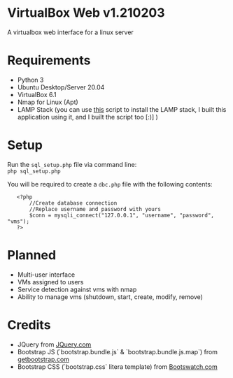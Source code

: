 # VirtualBox Web v1.210203
 A virtualbox web interface for a linux server

# Requirements
 <ul>
 	<li>Python 3</li>
 	<li>Ubuntu Desktop/Server 20.04</li>
 	<li>VirtualBox 6.1</li>
 	<li>Nmap for Linux (Apt)</li>
 	<li>LAMP Stack (you can use <a href="https://github.com/Zachucks/linux_setup">this</a> script to install the LAMP stack, I built this application using it, and I built the script too [:)] )</li>
 </ul>

# Setup
 Run the `sql_setup.php` file via command line:<br>
 `php sql_setup.php`
 
 You will be required to create a `dbc.php` file with the following contents:
 ```
	<?php
		//Create database connection
		//Replace username and password with yours
		$conn = mysqli_connect("127.0.0.1", "username", "password", "vms");
	?>
 ```

# Planned
 <ul>
 	<li>Multi-user interface</li>
 	<li>VMs assigned to users</li>
 	<li>Service detection against vms with nmap</li>
 	<li>Ability to manage vms (shutdown, start, create, modify, remove)</li>
 </ul>

# Credits
 <ul>
 	<li>JQuery from <a href="https://jquery.com/" target="_blank">JQuery.com</a></li>
 	<li>Bootstrap JS (`bootstrap.bundle.js` & `bootstrap.bundle.js.map`) from <a href="https://getbootstrap.com/docs/4.1/getting-started/download/" target="_blank">getbootstrap.com</a></li>
 	<li>Bootstrap CSS (`bootstrap.css` litera template) from <a href="https://bootswatch.com/" target="_blank">Bootswatch.com</a></li>
 </ul>
